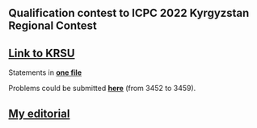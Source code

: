 ## Qualification contest to ICPC 2022 Kyrgyzstan Regional Contest

## [Link to KRSU](https://olymp.krsu.edu.kg/ContestProblemset.aspx?contest=786)

Statements in **[one file](https://drive.google.com/file/d/1vKUyR6Q5o8OFWvunxNdGJk2aa3fRp3oE)**

Problems could be submitted **[here](https://olymp.krsu.edu.kg/GeneralProblemset.aspx)** (from 3452 to 3459).

## [My editorial](https://drive.google.com/file/d/1bTsfKZfXYImgqEbZH9YDi4CToVhCTyf6)
